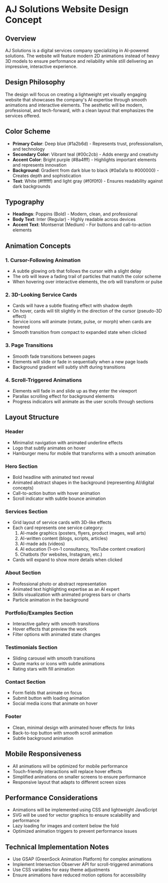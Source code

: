 # AJ Solutions Website Design Concept

## Overview
AJ Solutions is a digital services company specializing in AI-powered solutions. The website will feature modern 2D animations instead of heavy 3D models to ensure performance and reliability while still delivering an impressive, interactive experience.

## Design Philosophy
The design will focus on creating a lightweight yet visually engaging website that showcases the company's AI expertise through smooth animations and interactive elements. The aesthetic will be modern, professional, and tech-forward, with a clean layout that emphasizes the services offered.

## Color Scheme
- **Primary Color**: Deep blue (#1a2b6d) - Represents trust, professionalism, and technology
- **Secondary Color**: Vibrant teal (#00c2cb) - Adds energy and creativity
- **Accent Color**: Bright purple (#8a4fff) - Highlights important elements and represents innovation
- **Background**: Gradient from dark blue to black (#0a0a1a to #000000) - Creates depth and sophistication
- **Text**: White (#ffffff) and light gray (#f0f0f0) - Ensures readability against dark backgrounds

## Typography
- **Headings**: Poppins (Bold) - Modern, clean, and professional
- **Body Text**: Inter (Regular) - Highly readable across devices
- **Accent Text**: Montserrat (Medium) - For buttons and call-to-action elements

## Animation Concepts

### 1. Cursor-Following Animation
- A subtle glowing orb that follows the cursor with a slight delay
- The orb will leave a fading trail of particles that match the color scheme
- When hovering over interactive elements, the orb will transform or pulse

### 2. 3D-Looking Service Cards
- Cards will have a subtle floating effect with shadow depth
- On hover, cards will tilt slightly in the direction of the cursor (pseudo-3D effect)
- Service icons will animate (rotate, pulse, or morph) when cards are hovered
- Smooth transition from compact to expanded state when clicked

### 3. Page Transitions
- Smooth fade transitions between pages
- Elements will slide or fade in sequentially when a new page loads
- Background gradient will subtly shift during transitions

### 4. Scroll-Triggered Animations
- Elements will fade in and slide up as they enter the viewport
- Parallax scrolling effect for background elements
- Progress indicators will animate as the user scrolls through sections

## Layout Structure

### Header
- Minimalist navigation with animated underline effects
- Logo that subtly animates on hover
- Hamburger menu for mobile that transforms with a smooth animation

### Hero Section
- Bold headline with animated text reveal
- Animated abstract shapes in the background (representing AI/digital concepts)
- Call-to-action button with hover animation
- Scroll indicator with subtle bounce animation

### Services Section
- Grid layout of service cards with 3D-like effects
- Each card represents one service category:
  1. AI-made graphics (posters, flyers, product images, wall arts)
  2. AI-written content (blogs, scripts, articles)
  3. AI-made ads (videos)
  4. AI education (1-on-1 consultancy, YouTube content creation)
  5. Chatbots (for websites, Instagram, etc.)
- Cards will expand to show more details when clicked

### About Section
- Professional photo or abstract representation
- Animated text highlighting expertise as an AI expert
- Skills visualization with animated progress bars or charts
- Particle animation in the background

### Portfolio/Examples Section
- Interactive gallery with smooth transitions
- Hover effects that preview the work
- Filter options with animated state changes

### Testimonials Section
- Sliding carousel with smooth transitions
- Quote marks or icons with subtle animations
- Rating stars with fill animation

### Contact Section
- Form fields that animate on focus
- Submit button with loading animation
- Social media icons that animate on hover

### Footer
- Clean, minimal design with animated hover effects for links
- Back-to-top button with smooth scroll animation
- Subtle background animation

## Mobile Responsiveness
- All animations will be optimized for mobile performance
- Touch-friendly interactions will replace hover effects
- Simplified animations on smaller screens to ensure performance
- Responsive layout that adapts to different screen sizes

## Performance Considerations
- Animations will be implemented using CSS and lightweight JavaScript
- SVG will be used for vector graphics to ensure scalability and performance
- Lazy loading for images and content below the fold
- Optimized animation triggers to prevent performance issues

## Technical Implementation Notes
- Use GSAP (GreenSock Animation Platform) for complex animations
- Implement Intersection Observer API for scroll-triggered animations
- Use CSS variables for easy theme adjustments
- Ensure animations have reduced motion options for accessibility
